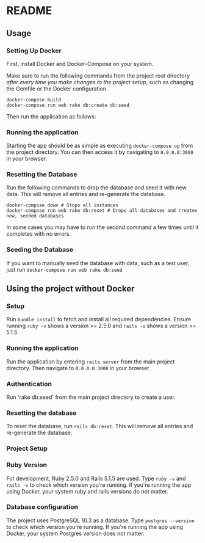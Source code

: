 # README

## Usage

### Setting Up Docker
First, install Docker and Docker-Compose on your system.

Make sure to run the following commands from the project root directory *after every time you make changes to the project setup*, such as changing the Gemfile or the Docker configuration.
```
docker-compose build
docker-compose run web rake db:create db:seed
```

Then run the application as follows:

### Running the application

Starting the app should be as simple as executing `docker-compose up` from the project directory.
You can then access it by navigating to `0.0.0.0:3000` in your browser.

### Resetting the Database
Run the following commands to drop the database and seed it with new data. This will remove all entries and re-generate the database.

```
docker-compose down # Stops all instances
docker-compose run web rake db:reset # Drops all databases and creates new, seeded databases
```
In some cases you may have to run the second command a few times until it completes with no errors.

### Seeding the Database
If you want to manually seed the database with data, such as a test user, just run
`docker-compose run web rake db:seed`


## Using the project without Docker

### Setup
Run `bundle install` to fetch and install all required dependencies. Ensure running `ruby -v` shows a version >= 2.5.0 and `rails -v` shows a version >= 5.1.5

### Running the application
Run the application by entering `rails server` from the main project directory. Then navigate to `0.0.0.0:3000` in your browser.

### Authentication

Run 'rake db:seed' from the main project directory to create a user.

### Resetting the database

To reset the database, run `rails db:reset`. This will remove all entries and re-generate the database.


### Project Setup

### Ruby Version

For development, Ruby 2.5.0 and Rails 5.1.5 are used.
Type `ruby -v` and `rails -v` to check which version you're running.
If you're running the app using Docker, your system ruby and rails versions do not matter.

### Database configuration

The project uses PostgreSQL 10.3 as a database.
Type `postgres --version` to check which version you're running.
If you're running the app using Docker, your system Postgres version does not matter.